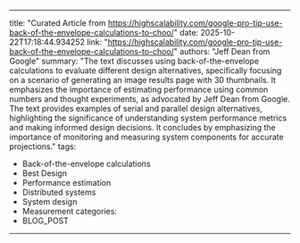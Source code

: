 
---
title: "Curated Article from https://highscalability.com/google-pro-tip-use-back-of-the-envelope-calculations-to-choo/"
date: 2025-10-22T17:18:44.934252
link: "https://highscalability.com/google-pro-tip-use-back-of-the-envelope-calculations-to-choo/"
authors: "Jeff Dean from Google"
summary: "The text discusses using back-of-the-envelope calculations to evaluate different design alternatives, specifically focusing on a scenario of generating an image results page with 30 thumbnails. It emphasizes the importance of estimating performance using common numbers and thought experiments, as advocated by Jeff Dean from Google. The text provides examples of serial and parallel design alternatives, highlighting the significance of understanding system performance metrics and making informed design decisions. It concludes by emphasizing the importance of monitoring and measuring system components for accurate projections."
tags:
  - Back-of-the-envelope calculations
  - Best Design
  - Performance estimation
  - Distributed systems
  - System design
  - Measurement
categories:
  - BLOG_POST
---


